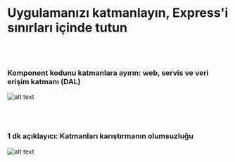 # Uygulamanızı katmanlayın, Express'i sınırları içinde tutun

<br/><br/>

 ### Komponent kodunu katmanlara ayırın: web, servis ve veri erişim katmanı (DAL)

![alt text](https://github.com/i0natan/nodebestpractices/blob/master/assets/images/structurebycomponents.PNG "Komponent kodunu katmanlara ayırın")

 <br/><br/>

### 1 dk açıklayıcı: Katmanları karıştırmanın olumsuzluğu

![alt text](https://github.com/i0natan/nodebestpractices/blob/master/assets/images/keepexpressinweb.gif "Katmanları karıştırmanın olumsuzluğu")
